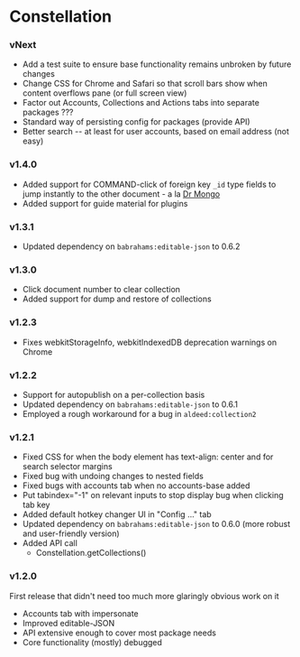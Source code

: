 Constellation
=============

### vNext

- Add a test suite to ensure base functionality remains unbroken by future changes
- Change CSS for Chrome and Safari so that scroll bars show when content overflows pane (or full screen view)
- Factor out Accounts, Collections and Actions tabs into separate packages ???
- Standard way of persisting config for packages (provide API)
- Better search -- at least for user accounts, based on email address (not easy)

### v1.4.0

- Added support for COMMAND-click of foreign key `_id` type fields to jump instantly to the other document - a la [Dr Mongo](https://github.com/DrMongo/DrMongo)
- Added support for guide material for plugins

### v1.3.1

- Updated dependency on `babrahams:editable-json` to 0.6.2

### v1.3.0

- Click document number to clear collection
- Added support for dump and restore of collections

### v1.2.3

- Fixes webkitStorageInfo, webkitIndexedDB deprecation warnings on Chrome 

### v1.2.2

- Support for autopublish on a per-collection basis
- Updated dependency on `babrahams:editable-json` to 0.6.1
- Employed a rough workaround for a bug in `aldeed:collection2`

### v1.2.1

- Fixed CSS for when the body element has text-align: center and for search selector margins
- Fixed bug with undoing changes to nested fields
- Fixed bugs with accounts tab when no accounts-base added
- Put tabindex="-1" on relevant inputs to stop display bug when clicking tab key
- Added default hotkey changer UI in "Config ..." tab
- Updated dependency on `babrahams:editable-json` to 0.6.0 (more robust and user-friendly version)
- Added API call
  - Constellation.getCollections()

### v1.2.0

First release that didn't need too much more glaringly obvious work on it

- Accounts tab with impersonate
- Improved editable-JSON
- API extensive enough to cover most package needs
- Core functionality (mostly) debugged